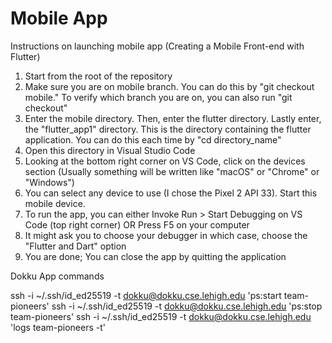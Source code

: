 # Mobile App

Instructions on launching mobile app (Creating a Mobile Front-end with Flutter)  
1. Start from the root of the repository  
1. Make sure you are on mobile branch. You can do this by "git checkout mobile." To verify which branch you are on, you can also run "git checkout"  
1. Enter the mobile directory. Then, enter the flutter directory. Lastly enter, the "flutter_app1" directory. This is the directory containing the flutter application. You can do this each time by "cd directory_name"  
1. Open this directory in Visual Studio Code
1. Looking at the bottom right corner on VS Code, click on the devices section (Usually something will be written like "macOS" or "Chrome" or "Windows")
1. You can select any device to use (I chose the Pixel 2 API 33). Start this mobile device.
1. To run the app, you can either Invoke Run > Start Debugging on VS Code (top right corner) OR Press F5 on your computer 
1. It might ask you to choose your debugger in which case, choose the "Flutter and Dart" option
1. You are done; You can close the app by quitting the application

Dokku App commands

ssh -i ~/.ssh/id_ed25519 -t dokku@dokku.cse.lehigh.edu 'ps:start team-pioneers' 
ssh -i ~/.ssh/id_ed25519 -t dokku@dokku.cse.lehigh.edu 'ps:stop team-pioneers' 
ssh -i ~/.ssh/id_ed25519 -t dokku@dokku.cse.lehigh.edu 'logs team-pioneers -t'